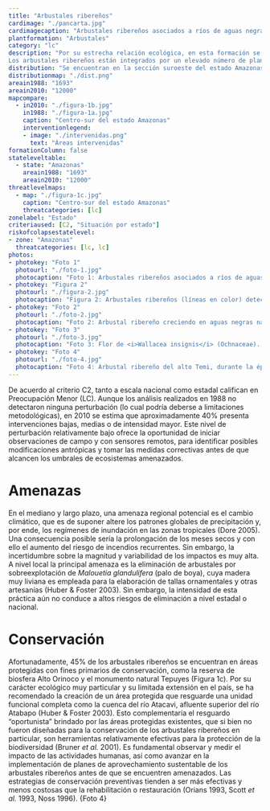 ```yaml
---
title: "Arbustales ribereños"
cardimage: "./pancarta.jpg"
cardimagecaption: "Arbustales ribereños asociados a ríos de aguas negras naturales, estado Amazonas. <i>Pedro Uviedo</i>"
plantformation: "Arbustales"
category: "lc"
description: "Por su estrecha relación ecológica, en esta formación se incluyen dos tipos de vegetación: los arbustales ribereños <i>sensu lato</i> y los bosques bajos inundables, conocidos en Brasil como “igapó”. Están integrados por arbustos de medios a altos y árboles bajos siempreverdes, inundados de seis a ocho meses al año. Se restringen a las tierras bajas del estado Amazonas, a menos de 400 m y en asociación con cursos de aguas negras naturales (Foto 1). En la penillanura del Casiquiare se distingue un tipo particular de arbustal ribereño, dominado por agrupaciones de palo de boya (<i>Malouetia</i> spp.) (Foto 2), conocido localmente como “boyal” (Huber 1995a, 1995c).<br><br>
Los arbustales ribereños están integrados por un elevado número de plantas adaptadas a los regímenes de inundación prolongada y registran una alta proporción de endemismos. Destacan especies de las familias Ochnaceae, Melastamotaceae, Myrtaceae y Apocynaceae (Huber 1995b) (Foto 3). En algunas localidades los arbustales ribereños están prácticamente sumergidos bajo agua, sobresaliendo sólo las ramas más altas de las copas (Foto 4). La variación en altura del nivel de agua durante el año puede ser de hasta 4 m (Huber 1995c)."
distribution: "Se encuentran en la sección suroeste del estado Amazonas (Figura 1), en las cuencas de los ríos Atabapo-Guainía, Casiquiare y Río Negro. Representan 1% de la superficie de Venezuela, con una extensión de 12.017 km<sup>2</sup>. Conforman pequeños parches que crecen en suelos podzólicos arenosos estacionalmente inundables (Huber 1995c, Huber & Riina 1997). En las imágenes de radar tienen una respuesta característica (Figura 2) que permitió identificarlos en este estudio, aunque no fuesen visibles mediante imágenes de satélite. El estimado de su superficie en 1988 fue solamente de 1.693 km<sup>2</sup> (Figura 1). El aumento a más de 12.000 km<sup>2</sup> en 2010 se debe a la utilización de imágenes de radar capaces de detectar el tipo de suelo sobre el que crece esta formación, que no estaban disponibles para 1988."
distributionmap: "./dist.png"
areain1988: "1693"
areain2010: "12000"
mapcompare:
  - in2010: "./figura-1b.jpg"
    in1988: "./figura-1a.jpg"
    caption: "Centro-sur del estado Amazonas"
    interventionlegend:
    - image: "./intervenidas.png"
      text: "Áreas intervenidas"
formationColumn: false
stateleveltable:
  - state: "Amazonas"
    areain1988: "1693"
    areain2010: "12000"
threatlevelmaps:
  - map: "./figura-1c.jpg"
    caption: "Centro-sur del estado Amazonas"
    threatcategories: [lc]
zonelabel: "Estado"
criteriaused: [C2, "Situación por estado"]
riskofcolapsestatelevel:
- zone: "Amazonas"
  threatcategories: [lc, lc]
photos:
- photokey: "Foto 1"
  photourl: "./foto-1.jpg"
  photocaption: "Foto 1: Arbustales ribereños asociados a ríos de aguas negras naturales, estado Amazonas. <i>Pedro Uviedo</i>"
- photokey: "Figura 2"
  photourl: "./figura-2.jpg"
  photocaption: "Figura 2: Arbustales ribereños (líneas en color) detectados gracias al patrón blanquecino encontrado en las imágenes de radar."
- photokey: "Foto 2"
  photourl: "./foto-2.jpg"
  photocaption: "Foto 2: Arbustal ribereño creciendo en aguas negras naturales, cuenca del Casiquiare, estado Amazonas. <i>Pedro Uviedo</i>"
- photokey: "Foto 3"
  photourl: "./foto-3.jpg"
  photocaption: "Foto 3: Flor de <i>Wallacea insignis</i> (Ochnaceae). <i>Gustavo Romero</i>"
- photokey: "Foto 4"
  photourl: "./foto-4.jpg"
  photocaption: "Foto 4: Arbustal ribereño del alto Temi, durante la época de máxima inundación, estado Amazonas. <i>Otto Huber</i>"
---
```

De acuerdo al criterio C2, tanto a escala nacional como estadal califican en Preocupación Menor (LC). Aunque los análisis realizados en 1988 no detectaron ninguna perturbación (lo cual podría deberse a limitaciones metodológicas), en 2010 se estima que aproximadamente 40% presenta intervenciones bajas, medias o de intensidad mayor. Este nivel de perturbación relativamente bajo ofrece la oportunidad de iniciar observaciones de campo y con sensores remotos, para identificar posibles modificaciones antrópicas y tomar las medidas correctivas antes de que alcancen los umbrales de ecosistemas amenazados.

# Amenazas

En el mediano y largo plazo, una amenaza regional potencial es el cambio climático, que es de suponer altere los patrones globales de precipitación y, por ende, los regímenes de inundación en las zonas tropicales (Dore 2005). Una consecuencia posible sería la prolongación de los meses secos y con ello el aumento del riesgo de incendios recurrentes. Sin embargo, la incertidumbre sobre la magnitud y variabilidad de los impactos es muy alta. A nivel local la principal amenaza es la eliminación de arbustales por sobreexplotación de *Malouetia glandulifera* (palo de boya), cuya madera muy liviana es empleada para la elaboración de tallas ornamentales y otras artesanías (Huber & Foster 2003). Sin embargo, la intensidad de esta práctica aún no conduce a altos riesgos de eliminación a nivel estadal o nacional.

# Conservación

Afortunadamente, 45% de los arbustales ribereños se encuentran en áreas protegidas con fines primarios de conservación, como la reserva de biosfera Alto Orinoco y el monumento natural Tepuyes (Figura 1c). Por su carácter ecológico muy particular y su limitada extensión en el país, se ha recomendado la creación de un área protegida que resguarde una unidad funcional completa como la cuenca del río Atacavi, afluente superior del río Atabapo (Huber & Foster 2003). Esto complementaría el resguardo “oportunista” brindado por las áreas protegidas existentes, que si bien no fueron diseñadas para la conservación de los arbustales ribereños en particular, son herramientas relativamente efectivas para la protección de la biodiversidad (Bruner *et al.* 2001). Es fundamental observar y medir el impacto de las actividades humanas, así como avanzar en la implementación de planes de aprovechamiento sustentable de los arbustales ribereños antes de que se encuentren amenazados. Las estrategias de conservación preventivas tienden a ser más efectivas y menos costosas que la rehabilitación o restauración (Orians 1993, Scott *et al.* 1993, Noss 1996).
{Foto 4}
